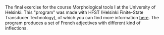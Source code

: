 The final exercise for the course Morphological tools I at the University of Helsinki. This "program" was made with HFST (Helsinki Finite-State Transducer Technology), of which you can find more information [here](https://kitwiki.csc.fi/twiki/bin/view/KitWiki/HfstHome). The program produces a set of French adjectives with different kind of inflections.
